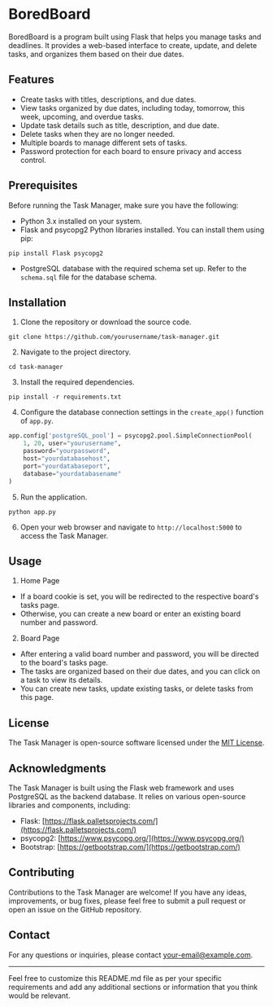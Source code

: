 # BoredBoard
BoredBoard is a program built using Flask that helps you manage tasks and deadlines. It provides a web-based interface to create, update, and delete tasks, and organizes them based on their due dates.

## Features

- Create tasks with titles, descriptions, and due dates.
- View tasks organized by due dates, including today, tomorrow, this week, upcoming, and overdue tasks.
- Update task details such as title, description, and due date.
- Delete tasks when they are no longer needed.
- Multiple boards to manage different sets of tasks.
- Password protection for each board to ensure privacy and access control.

## Prerequisites

Before running the Task Manager, make sure you have the following:

- Python 3.x installed on your system.
- Flask and psycopg2 Python libraries installed. You can install them using pip:

```shell
pip install Flask psycopg2
```

- PostgreSQL database with the required schema set up. Refer to the `schema.sql` file for the database schema.

## Installation

1. Clone the repository or download the source code.

```shell
git clone https://github.com/yourusername/task-manager.git
```

2. Navigate to the project directory.

```shell
cd task-manager
```

3. Install the required dependencies.

```shell
pip install -r requirements.txt
```

4. Configure the database connection settings in the `create_app()` function of `app.py`.

```python
app.config['postgreSQL_pool'] = psycopg2.pool.SimpleConnectionPool(
    1, 20, user="yourusername",
    password="yourpassword",
    host="yourdatabasehost",
    port="yourdatabaseport",
    database="yourdatabasename"
)
```

5. Run the application.

```shell
python app.py
```

6. Open your web browser and navigate to `http://localhost:5000` to access the Task Manager.

## Usage

1. Home Page

- If a board cookie is set, you will be redirected to the respective board's tasks page.
- Otherwise, you can create a new board or enter an existing board number and password.

2. Board Page

- After entering a valid board number and password, you will be directed to the board's tasks page.
- The tasks are organized based on their due dates, and you can click on a task to view its details.
- You can create new tasks, update existing tasks, or delete tasks from this page.

## License

The Task Manager is open-source software licensed under the [MIT License](https://opensource.org/licenses/MIT).

## Acknowledgments

The Task Manager is built using the Flask web framework and uses PostgreSQL as the backend database. It relies on various open-source libraries and components, including:

- Flask: [https://flask.palletsprojects.com/](https://flask.palletsprojects.com/)
- psycopg2: [https://www.psycopg.org/](https://www.psycopg.org/)
- Bootstrap: [https://getbootstrap.com/](https://getbootstrap.com/)

## Contributing

Contributions to the Task Manager are welcome! If you have any ideas, improvements, or bug fixes, please feel free to submit a pull request or open an issue on the GitHub repository.

## Contact

For any questions or inquiries, please contact [your-email@example.com](mailto:your-email@example.com).

---

Feel free to customize this README.md file as per your specific requirements and add any additional sections or information that you think would be relevant.
